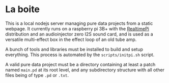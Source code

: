 # La boite

This is a local nodejs server managing pure data projects from a static webpage.
It currently runs on a raspberry pi 3B+ with the
[RealtimePi](https://github.com/guysoft/RealtimePi) distribution and
an audioinjector zero I2S sound card, and is used as a versatile multi-effect
box in the effect loop of an old tube amp.

A bunch of tools and libraries must be installed to build and setup everything.
This process is automated by the `scripts/initpi.sh` script.

A valid pure data project must be a directory containing at least a patch named
`main.pd` at its root level, and any subdirectory structure with all other
files being of type `.pd` or `.txt`.
